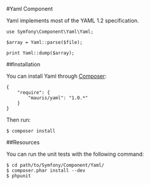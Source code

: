 #Yaml Component

Yaml implements most of the YAML 1.2 specification.

    use Symfony\Component\Yaml\Yaml;

    $array = Yaml::parse($file);

    print Yaml::dump($array);

##Installation

You can install Yaml through [Composer](http://getcomposer.org):

    {
        "require": {
            "mauris/yaml": "1.0.*"
        }
    }

Then run:

    $ composer install

##Resources

You can run the unit tests with the following command:

    $ cd path/to/Symfony/Component/Yaml/
    $ composer.phar install --dev
    $ phpunit
